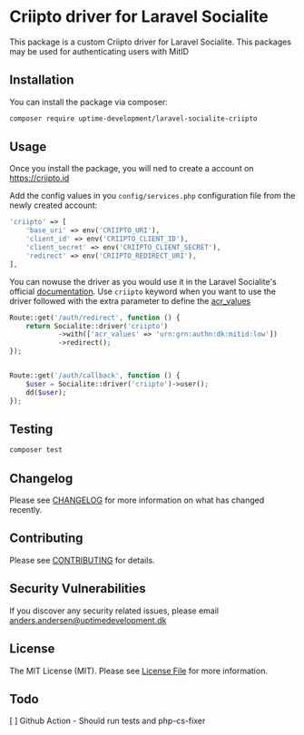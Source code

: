 # Criipto driver for Laravel Socialite

This package is a custom Criipto driver for Laravel Socialite. This packages may be used for authenticating users with MitID

## Installation

You can install the package via composer:

```bash
composer require uptime-development/laravel-socialite-criipto
```

## Usage
Once you install the package, you will ned to create a account on https://criipto.id

Add the config values in you `config/services.php` configuration file from the newly created account:

```php
'criipto' => [
    'base_uri' => env('CRIIPTO_URI'),
    'client_id' => env('CRIIPTO_CLIENT_ID'),
    'client_secret' => env('CRIIPTO_CLIENT_SECRET'),
    'redirect' => env('CRIIPTO_REDIRECT_URI'),
],
```

You can nowuse the driver as you would use it in the Laravel Socialite's official [documentation](https://laravel.com/docs/8.x/socialite). Use `criipto` keyword when you want to use the driver followed with the extra parameter to define the [acr_values](https://docs.criipto.com/how-to/acr-values)

```php
Route::get('/auth/redirect', function () {
    return Socialite::driver('criipto')
            ->with(['acr_values' => 'urn:grn:authn:dk:mitid:low'])
            ->redirect();
});
```

```php

Route::get('/auth/callback', function () {
    $user = Socialite::driver('criipto')->user();
    dd($user);
});
```

## Testing

```bash
composer test
```

## Changelog

Please see [CHANGELOG](CHANGELOG.md) for more information on what has changed recently.

## Contributing

Please see [CONTRIBUTING](.github/CONTRIBUTING.md) for details.

## Security Vulnerabilities

If you discover any security related issues, please email anders.andersen@uptimedevelopment.dk

## License

The MIT License (MIT). Please see [License File](LICENSE.md) for more information.

## Todo

[ ] Github Action - Should run tests and php-cs-fixer


